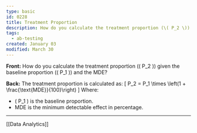 ```yaml
---
type: basic
id: 0228
title: Treatment Proportion
description: How do you calculate the treatment proportion (\( P_2 \)) given the baseline proportion (\( P_1 \)) and the MDE?
tags:
  - ab-testing
created: January 03
modified: March 30
---
```


**Front:** How do you calculate the treatment proportion (\( P_2 \)) given the baseline proportion (\( P_1 \)) and the MDE?

**Back:** The treatment proportion is calculated as:
\[ P_2 = P_1 \times \left(1 + \frac{\text{MDE}}{100}\right) \]
Where:

- \( P_1 \) is the baseline proportion.
- MDE is the minimum detectable effect in percentage.

---
[[Data Analytics]]